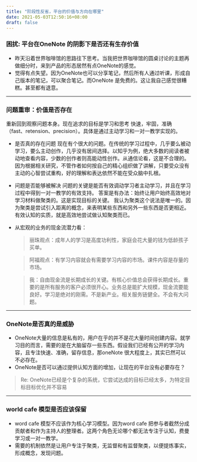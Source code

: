 ```yaml
---
title: "阶段性反省，平台的价值与方向在哪里"
date: 2021-05-03T12:50:16+08:00
draft: false
---
```


### 困扰: 平台在OneNote 的阴影下是否还有生存价值
* 昨天沿着世界咖啡馆的思路往下思考。当我把世界咖啡馆的圆桌讨论的主题再做细分时，来到产品的形态居然有点OneNote的感觉。
* 觉得有点失望。因为OneNote也可以分享笔记，然后所有人通过听课，形成自己版本的笔记，可以聚合笔记。而OneNote 是免费的。这让我自己感觉很糟糕。甚至都有退意。
***

### 问题重审：价值是否存在
重新回到观察问题本身。现在追求的目标是学习和思考 快速，牢固，准确（fast、retension、precision）。具体是通过主动学习和一对一教学实现的。
* 是否真的存在问题
现在有个很大的问题。在传统的学习过程中，几乎要么被动学习，要么主动创作，几乎没有居间选择。以知乎为例，绝大多数的阅读者被动地查看内容，少数的创作者则高能动性创作。从通信论看，这是不合理的。因为根据相关研究，不管作者如何按自己的精心组织做了讲解，只要受众没有主动的心智尝试重构，好的理解和表达依然不能在受众脑中扎根。
* 问题是否能够被解决
问题的关键是能否有效调动学习者主动学习，并且在学习过程中得到一对一教学的有效支持。
答案是有办法：始终让用户始终高效地对学习材料做聚类的。这是实现目标的关键。
我认为聚类这个说法是唯一的。因为聚类是尝试引入距离的概念，来表明某些东西和另外一些东西是否更相近。有效认知的实质，就是高效地尝试做认知聚类而已。
* 从宏观的业务的现金流潜力看：
	> 丽珠观点：成年人的学习是高度功利性，家庭会花大量的钱为低龄孩子买单。
	
	> 阿福观点：有学习内容就会有需要学习内容的市场。课件内容是存量的市场。
	
	> 我：自由现金流是长期成长的关键。有核心价值总会获得长期成长。重要的是所有服务的客户必须很开心。业务总是能扩大规模，现金流要能良好。学习是绝对的刚需。不是新产业。相关服务链健全。不会有大问题。
***
### OneNote是否真的是威胁
* OneNote大量的信息是私有的，用户在乎的并不是花大量时间创建内容。就学习目的而言，需要的是在大脑留存一些东西。假设我们已经有公开的学习内容，且专注快速、准确，留存信息，那oneNote 很大程度上，其实已然可以不必存在。
* OneNote是否可以通过提供认知方面的增加，让现在的平台没有必要存在？
> Re: OneNote已经是个复杂的系统，它尝试达成的目标已经太多，为特定目标目标优化并不容易
***
### world cafe 模型是否应该保留
* word cafe 模型不应该作为核心学习模型。因为word cafe 把参与者截然分成贡献者和作为主持人的整理者。这两个角色无论哪个都无法专注于认知，费曼学习或一对一教学。
* 需要的机制依然是让用户专注于聚类，无监督和有监督聚类，以便提炼事实，形成概念，发现问题。
